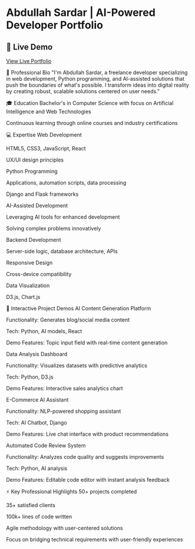 # Abdullah Sardar | AI-Powered Developer Portfolio

## 🚀 Live Demo  
[View Live Portfolio](https://getarade.github.io/freelancer/)

👤 Professional Bio
"I'm Abdullah Sardar, a freelance developer specializing in web development, Python programming, and AI-assisted solutions that push the boundaries of what's possible. I transform ideas into digital reality by creating robust, scalable solutions centered on user needs."

🎓 Education
Bachelor's in Computer Science with focus on Artificial Intelligence and Web Technologies

Continuous learning through online courses and industry certifications

💻 Expertise
Web Development

HTML5, CSS3, JavaScript, React

UX/UI design principles

Python Programming

Applications, automation scripts, data processing

Django and Flask frameworks

AI-Assisted Development

Leveraging AI tools for enhanced development

Solving complex problems innovatively

Backend Development

Server-side logic, database architecture, APIs

Responsive Design

Cross-device compatibility

Data Visualization

D3.js, Chart.js

🚀 Interactive Project Demos
AI Content Generation Platform

Functionality: Generates blog/social media content

Tech: Python, AI models, React

Demo Features: Topic input field with real-time content generation

Data Analysis Dashboard

Functionality: Visualizes datasets with predictive analytics

Tech: Python, D3.js

Demo Features: Interactive sales analytics chart

E-Commerce AI Assistant

Functionality: NLP-powered shopping assistant

Tech: AI Chatbot, Django

Demo Features: Live chat interface with product recommendations

Automated Code Review System

Functionality: Analyzes code quality and suggests improvements

Tech: Python, AI analysis

Demo Features: Editable code editor with instant analysis feedback

⚡ Key Professional Highlights
50+ projects completed

35+ satisfied clients

100k+ lines of code written

Agile methodology with user-centered solutions

Focus on bridging technical requirements with user-friendly experiences
